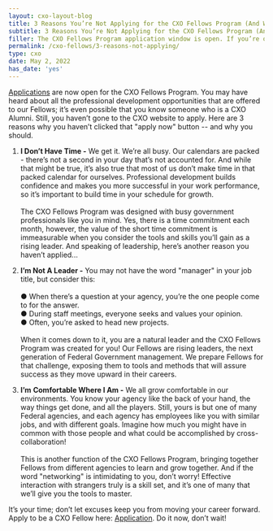 ```yaml
---
layout: cxo-layout-blog
title: 3 Reasons You’re Not Applying for the CXO Fellows Program (And Why You Should)
subtitle: 3 Reasons You’re Not Applying for the CXO Fellows Program (And Why You Should)
filler: The CXO Fellows Program application window is open. If you’re on the fence about applying, consider the many benefits of becoming a Fellow.
permalink: /cxo-fellows/3-reasons-not-applying/
type: cxo
date: May 2, 2022
has_date: 'yes'
---
```


[Applications](https://feedback.gsa.gov/jfe/form/SV_cPauckcObOZKwvQ) are now open for the CXO Fellows Program. You may have heard about all the professional development opportunities that are offered to our Fellows; it’s even possible that you know someone who is a CXO Alumni. Still, you haven’t gone to the CXO website to apply. Here are 3 reasons why you haven’t clicked that "apply now" button -- and why you should.

1. **I Don’t Have Time -** We get it. We’re all busy. Our calendars are packed - there’s not a second in your day that’s not accounted for. And while that might be true, it’s also true that most of us don’t make time in that packed calendar for ourselves. Professional development builds confidence and makes you more successful in your work performance, so it’s important to build time in your schedule for growth.   
<br>The CXO Fellows Program was designed with busy government professionals like you in mind. Yes, there is a time commitment each month, however, the value of the short time commitment is immeasurable when you consider the tools and skills you’ll gain as a rising leader. And speaking of leadership, here’s another reason you haven’t applied...

2. **I’m Not A Leader -** You may not have the word "manager" in your job title, but consider this:<br><br>
● When there’s a question at your agency, you’re the one people come to for the answer.<br>
● During staff meetings, everyone seeks and values your opinion.<br>
● Often, you’re asked to head new projects.<br><br>
When it comes down to it, you are a natural leader and the CXO Fellows Program was created for you! Our Fellows are rising leaders, the next generation of Federal Government management. We prepare Fellows for that challenge, exposing them to tools and methods that will assure success as they move upward in their careers.

3. **I’m** **Comfortable Where I Am -** We all grow comfortable in our environments. You know your agency like the back of your hand, the way things get done, and all the players. Still, yours is but one of many Federal agencies, and each agency has employees like you with similar jobs, and with different goals. Imagine how much you might have in common with those people and what could be accomplished by cross-collaboration!  
<br>This is another function of the CXO Fellows Program, bringing together Fellows from different agencies to learn and grow together. And if the word "networking" is intimidating to you, don’t worry! Effective interaction with strangers truly is a skill set, and it’s one of many that we’ll give you the tools to master.

It’s your time; don’t let excuses keep you from moving your career forward. Apply to be a CXO Fellow here: [Application](https://feedback.gsa.gov/jfe/form/SV_cPauckcObOZKwvQ). Do it now, don’t wait!